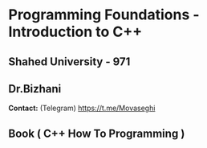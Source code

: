 # Programming Foundations - Introduction to C++
## Shahed University - 971
## Dr.Bizhani
**Contact:** (Telegram) https://t.me/Movaseghi
<br />
## Book ( C++ How To Programming )

